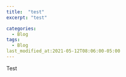 ```yaml
---
title:  "test"
excerpt: "test"

categories:
  - Blog
tags:
  - Blog
last_modified_at:2021-05-12T08:06:00-05:00
---
```


Test